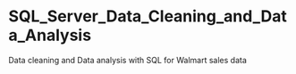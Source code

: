 # SQL_Server_Data_Cleaning_and_Data_Analysis
Data cleaning and Data analysis with SQL for Walmart sales data 
